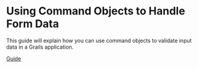 # Using Command Objects to Handle Form Data

This guide will explain how you can use command objects to validate input data in a Grails application.

[Guide](https://guides.grails.org/command-objects-and-forms/guide/index.html)

